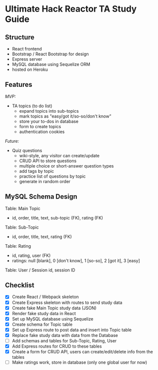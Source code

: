 # Ultimate Hack Reactor TA Study Guide #

## Structure ##
* React frontend
* Bootstrap / React Bootstrap for design
* Express server
* MySQL database using Sequelize ORM
* hosted on Heroku

## Features  ##

*MVP:*
* TA topics (to do list)
  * expand topics into sub-topics
  * mark topics as "easy/got it/so-so/don't know"
  * store your to-dos in database
  * form to create topics
  * authentication cookies

*Future:*
* Quiz questions
  * wiki-style, any visitor can create/update
  * CRUD API to store questions
  * multiple choice or short-answer question types
  * add tags by topic
  * practice list of questions by topic
  * generate in random order

## MySQL Schema Design ##

Table: Main Topic
 - id, order, title, text, sub-topic (FK), rating (FK)

Table: Sub-Topic
 - id, order, title, text, rating (FK)

Table: Rating
 - id, rating, user (FK)
  - ratings: null [blank], 0 [don't know], 1 [so-so], 2 [got it], 3 [easy]

Table: User / Session
id, session ID

## Checklist ##

- [x] Create React / Webpack skeleton
- [x] Create Express skeleton with routes to send study data
- [x] Create fake Main Topic study data (JSON)
- [x] Render fake study data in React
- [x] Set up MySQL database using Sequelize
- [x] Create schema for Topic table
- [x] Set up Express route to post data and insert into Topic table
- [x] Replace fake study data with data from the Database
- [ ] Add schemas and tables for Sub-Topic, Rating, User
- [x] Add Express routes for CRUD to these tables
- [x] Create a form for CRUD API, users can create/edit/delete info from the tables
- [ ] Make ratings work, store in database (only one global user for now)